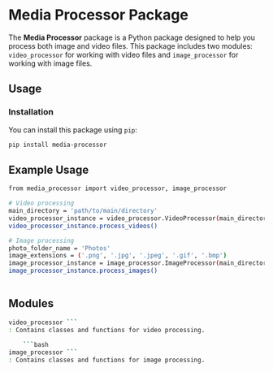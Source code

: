 # Media Processor Package

The **Media Processor** package is a Python package designed to help you process both image and video files. This package includes two modules: `video_processor` for working with video files and `image_processor` for working with image files.

## Usage

### Installation

You can install this package using `pip`:

```bash
pip install media-processor

```

## Example Usage

```bash
from media_processor import video_processor, image_processor

# Video processing
main_directory = 'path/to/main/directory'
video_processor_instance = video_processor.VideoProcessor(main_directory)
video_processor_instance.process_videos()

# Image processing
photo_folder_name = 'Photos'
image_extensions = ('.png', '.jpg', '.jpeg', '.gif', '.bmp')
image_processor_instance = image_processor.ImageProcessor(main_directory, photo_folder_name, image_extensions)
image_processor_instance.process_images()
    
```

## Modules

```bash 
video_processor ``` 
: Contains classes and functions for video processing.
    
    ```bash
image_processor ``` 
: Contains classes and functions for image processing.